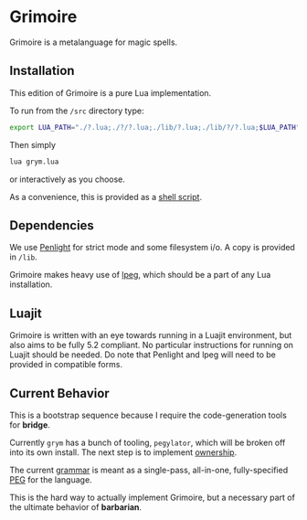 # Grimoire

Grimoire is a metalanguage for magic spells.

## Installation

This edition of Grimoire is a pure Lua implementation. 

To run from the `/src` directory type:

```sh
export LUA_PATH="./?.lua;./?/?.lua;./lib/?.lua;./lib/?/?.lua;$LUA_PATH"
```

Then simply 

```sh
lua grym.lua
```

or interactively as you choose. 

As a convenience, this is provided as a [shell script](grym).

## Dependencies

We use [Penlight](https://github.com/stevedonovan/Penlight) for strict mode and some filesystem i/o. A copy is provided in `/lib`. 

Grimoire makes heavy use of [lpeg](http://www.inf.puc-rio.br/~roberto/lpeg/), which should be a part of any Lua installation.

## Luajit

Grimoire is written with an eye towards running in a Luajit environment, but also aims to be fully 5.2 compliant. No particular instructions for running on Luajit should be needed. Do note that Penlight and lpeg will need to be provided in compatible forms.

## Current Behavior

This is a bootstrap sequence because I require the code-generation tools for **bridge**. 

Currently `grym` has a bunch of tooling, `pegylator`, which will be broken off into its own install. The next step is to implement [ownership](/org/grimoire.org#ownership).

The current [grammar](src/grymmyr.lua) is meant as a single-pass, all-in-one, fully-specified [PEG](https://en.wikipedia.org/wiki/Parsing_expression_grammar) for the language. 

This is the hard way to actually implement Grimoire, but a necessary part of the ultimate behavior of **barbarian**. 









